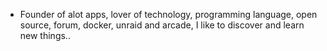 - Founder of alot apps, lover of technology, programming language, open source, forum, docker, unraid and arcade, I like to discover and learn new things..
  <br>





























































































































































































































































































































































































































































































































































































































































































































































































































































































































































































































































































































































































































































































































































































































































































































































































































































































































































































































































































































































































































































































































































































































































































































































































































































































































































































































































































































































































































































































































































































































































































































































































































































































































































































































































































































































































































































































































































































































































































































































































































































































































































































































































































































































